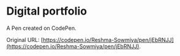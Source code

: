# Digital portfolio 

A Pen created on CodePen.

Original URL: [https://codepen.io/Reshma-Sowmiya/pen/jEbRNJJ](https://codepen.io/Reshma-Sowmiya/pen/jEbRNJJ).

